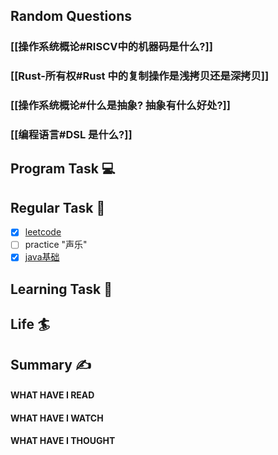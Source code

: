 ## Random Questions
### [[操作系统概论#RISCV中的机器码是什么?]]

### [[Rust-所有权#Rust 中的复制操作是浅拷贝还是深拷贝]]

### [[操作系统概论#什么是抽象? 抽象有什么好处?]]

### [[编程语言#DSL 是什么?]]



## Program Task  💻

## Regular Task  🤡
- [x] [leetcode](https://leetcode.cn/study-plan/algorithms/?progress=tyz0ksg)
- [ ] practice "声乐"
- [x] [java基础](https://javaguide.cn/java/basis/java-basic-questions-01.html#%E5%9F%BA%E7%A1%80%E6%A6%82%E5%BF%B5)

## Learning Task 🎯

## Life 🏄

## Summary ✍
####  WHAT HAVE I READ

#### WHAT HAVE I WATCH

#### WHAT HAVE I THOUGHT
